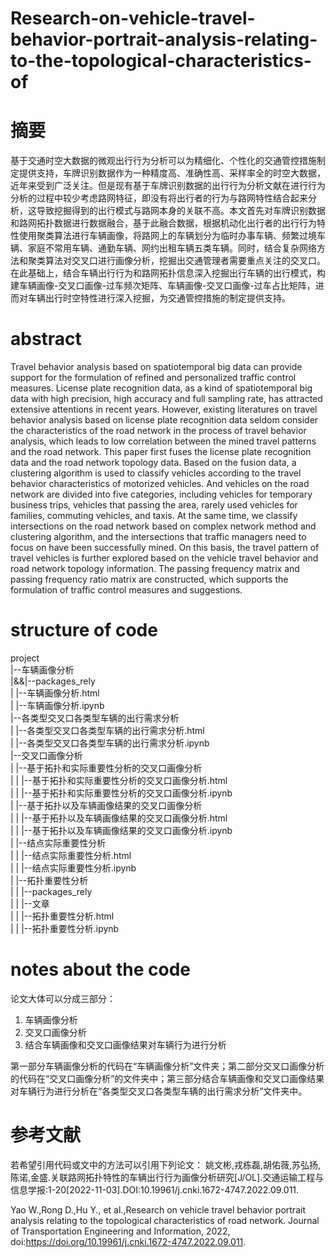 # Research-on-vehicle-travel-behavior-portrait-analysis-relating-to-the-topological-characteristics-of

# 摘要
基于交通时空大数据的微观出行行为分析可以为精细化、个性化的交通管控措施制定提供支持，车牌识别数据作为一种精度高、准确性高、采样率全的时空大数据，近年来受到广泛关注。但是现有基于车牌识别数据的出行行为分析文献在进行行为分析的过程中较少考虑路网特征，即没有将出行者的行为与路网特性结合起来分析，这导致挖掘得到的出行模式与路网本身的关联不高。本文首先对车牌识别数据和路网拓扑数据进行数据融合，基于此融合数据，根据机动化出行者的出行行为特性使用聚类算法进行车辆画像，将路网上的车辆划分为临时办事车辆、频繁过境车辆、家庭不常用车辆、通勤车辆、网约出租车辆五类车辆。同时，结合复杂网络方法和聚类算法对交叉口进行画像分析，挖掘出交通管理者需要重点关注的交叉口。在此基础上，结合车辆出行行为和路网拓扑信息深入挖掘出行车辆的出行模式，构建车辆画像-交叉口画像-过车频次矩阵、车辆画像-交叉口画像-过车占比矩阵，进而对车辆出行时空特性进行深入挖掘，为交通管控措施的制定提供支持。

# abstract
Travel behavior analysis based on spatiotemporal big data can provide support for the formulation of refined and personalized traffic control measures. License plate recognition data, as a kind of spatiotemporal big data with high precision, high accuracy and full sampling rate, has attracted extensive attentions in recent years. However, existing literatures on travel behavior analysis based on license plate recognition data seldom consider the characteristics of the road network in the process of travel behavior analysis, which leads to low correlation between the mined travel patterns and the road network. This paper first fuses the license plate recognition data and the road network topology data. Based on the fusion data, a clustering algorithm is used to classify vehicles according to the travel behavior characteristics of motorized vehicles. And vehicles on the road network are divided into five categories, including vehicles for temporary business trips, vehicles that passing the area, rarely used vehicles for families, commuting vehicles, and taxis. At the same time, we classify intersections on the road network based on complex network method and clustering algorithm, and the intersections that traffic managers need to focus on have been successfully mined. On this basis, the travel pattern of travel vehicles is further explored based on the vehicle travel behavior and road network topology information. The passing frequency matrix and passing frequency ratio matrix are constructed, which supports the formulation of traffic control measures and suggestions.

# structure of code
project  
|--车辆画像分析  
|&&|--packages_rely  
|  |--车辆画像分析.html  
|  |--车辆画像分析.ipynb  
|--各类型交叉口各类型车辆的出行需求分析  
|  |--各类型交叉口各类型车辆的出行需求分析.html  
|  |--各类型交叉口各类型车辆的出行需求分析.ipynb  
|--交叉口画像分析  
|  |--基于拓扑和实际重要性分析的交叉口画像分析  
|  |  |--基于拓扑和实际重要性分析的交叉口画像分析.html  
|  |  |--基于拓扑和实际重要性分析的交叉口画像分析.ipynb  
|  |--基于拓扑以及车辆画像结果的交叉口画像分析  
|  |  |--基于拓扑以及车辆画像结果的交叉口画像分析.html  
|  |  |--基于拓扑以及车辆画像结果的交叉口画像分析.ipynb  
|  |--结点实际重要性分析  
|  |  |--结点实际重要性分析.html  
|  |  |--结点实际重要性分析.ipynb  
|  |--拓扑重要性分析  
|  |  |--packages_rely  
|  |  |--文章  
|  |  |--拓扑重要性分析.html  
|  |  |--拓扑重要性分析.ipynb  
  
# notes about the code
论文大体可以分成三部分：
1. 车辆画像分析  
2. 交叉口画像分析   
3. 结合车辆画像和交叉口画像结果对车辆行为进行分析  
 
第一部分车辆画像分析的代码在“车辆画像分析”文件夹；第二部分交叉口画像分析的代码在“交叉口画像分析”的文件夹中；第三部分结合车辆画像和交叉口画像结果对车辆行为进行分析在“各类型交叉口各类型车辆的出行需求分析”文件夹中。  

# 参考文献
若希望引用代码或文中的方法可以引用下列论文：
姚文彬,戎栋磊,胡佑薇,苏弘扬,陈诺,金盛.关联路网拓扑特性的车辆出行行为画像分析研究[J/OL].交通运输工程与信息学报:1-20[2022-11-03].DOI:10.19961/j.cnki.1672-4747.2022.09.011.

Yao W.,Rong D.,Hu Y., et al.,Research on vehicle travel behavior portrait analysis relating to the topological characteristics of road network. Journal of Transportation Engineering and Information, 2022, doi:https://doi.org/10.19961/j.cnki.1672-4747.2022.09.011.
